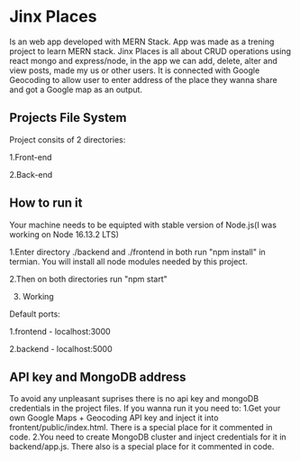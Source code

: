 # Jinx Places
Is an web app developed with MERN Stack. App was made as a trening project to learn MERN stack. Jinx Places is all about CRUD operations using react mongo and express/node, in the app we can add, delete, alter and view posts, made my us or other users. It is connected with Google Geocoding to allow user to enter address of the place they wanna share and got a Google map as an output.

## Projects File System
Project consits of 2 directories:

1.Front-end

2.Back-end

## How to run it
Your machine needs to be equipted with stable version of Node.js(I was working on Node 16.13.2 LTS)

1.Enter directory ./backend and ./frontend in both run "npm install" in termian. You will install all node modules needed by this project.

2.Then on both directories run "npm start"

3. Working

Default ports:

1.frontend - localhost:3000

2.backend - localhost:5000

## API key and MongoDB address
To avoid any unpleasant suprises there is no api key and mongoDB credentials in the project files.
If you wanna run it you need to:
1.Get your own Google Maps + Geocoding API key and inject it into frontent/public/index.html. There is a special place for it commented in code.
2.You need to create MongoDB cluster and inject credentials for it in backend/app.js. There also is a special place for it commented in code.
